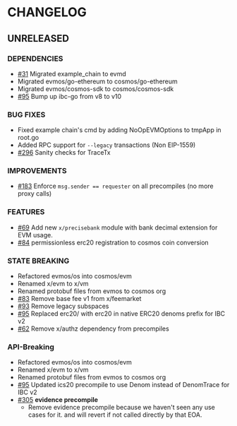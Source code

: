 # CHANGELOG

## UNRELEASED

### DEPENDENCIES

- [\#31](https://github.com/cosmos/evm/pull/31) Migrated example_chain to evmd
- Migrated evmos/go-ethereum to cosmos/go-ethereum
- Migrated evmos/cosmos-sdk to cosmos/cosmos-sdk
- [\#95](https://github.com/cosmos/evm/pull/95) Bump up ibc-go from v8 to v10

### BUG FIXES

- Fixed example chain's cmd by adding NoOpEVMOptions to tmpApp in root.go
- Added RPC support for `--legacy` transactions (Non EIP-1559)
- [\#296](https://github.com/cosmos/evm/pull/296) Sanity checks for TraceTx

### IMPROVEMENTS

- [\#183](https://github.com/cosmos/evm/pull/183) Enforce `msg.sender == requester` on
all precompiles (no more proxy calls)

### FEATURES

- [\#69](https://github.com/cosmos/evm/pull/69) Add new `x/precisebank` module with bank decimal extension for EVM usage.
- [\#84](https://github.com/cosmos/evm/pull/84) permissionless erc20 registration to cosmos coin conversion

### STATE BREAKING

- Refactored evmos/os into cosmos/evm
- Renamed x/evm to x/vm
- Renamed protobuf files from evmos to cosmos org
- [\#83](https://github.com/cosmos/evm/pull/83) Remove base fee v1 from x/feemarket
- [\#93](https://github.com/cosmos/evm/pull/93) Remove legacy subspaces
- [\#95](https://github.com/cosmos/evm/pull/95) Replaced erc20/ with erc20 in native ERC20 denoms prefix for IBC v2
- [\#62](https://github.com/cosmos/evm/pull/62) Remove x/authz dependency from precompiles

### API-Breaking

- Refactored evmos/os into cosmos/evm
- Renamed x/evm to x/vm
- Renamed protobuf files from evmos to cosmos org
- [\#95](https://github.com/cosmos/evm/pull/95) Updated ics20 precompile to use Denom instead of DenomTrace for IBC v2
- [\#305](https://github.com/cosmos/evm/pull/305) **evidence precompile**
    - Remove evidence precompile because we haven't seen any use cases for it.
and will revert if not called directly by that EOA.
